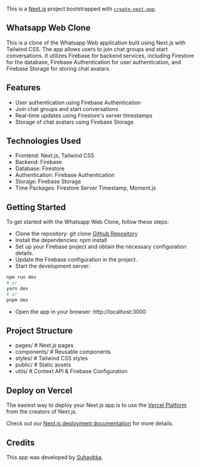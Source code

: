 This is a [Next.js](https://nextjs.org/) project bootstrapped with [`create-next-app`](https://github.com/vercel/next.js/tree/canary/packages/create-next-app).

## Whatsapp Web Clone
This is a clone of the Whatsapp Web application built using Next.js with Tailwind CSS. The app allows users to join chat groups and start conversations. It utilizes Firebase for backend services, including Firestore for the database, Firebase Authentication for user authentication, and Firebase Storage for storing chat avatars.

## Features
- User authentication using Firebase Authentication
- Join chat groups and start conversations
- Real-time updates using Firestore's server timestamps
- Storage of chat avatars using Firebase Storage

## Technologies Used
- Frontend: Next.js, Tailwind CSS
- Backend: Firebase
- Database: Firestore
- Authentication: Firebase Authentication
- Storage: Firebase Storage
- Time Packages: Firestore Server Timestamp, Moment.js

## Getting Started
To get started with the Whatsapp Web Clone, follow these steps:

- Clone the repository: git clone [Github Repository](https://github.com/suhaybkaofficial/whatsappclone.git)
- Install the dependencies: npm install
- Set up your Firebase project and obtain the necessary configuration details.
- Update the Firebase configuration in the project.
- Start the development server:
```bash
npm run dev
# or
yarn dev
# or
pnpm dev
```
- Open the app in your browser: http://localhost:3000

## Project Structure
- pages/       # Next.js pages
- components/  # Reusable components
- styles/      # Tailwind CSS styles
- public/      # Static assets
- utils/       # Context API & Firebase Configuration


## Deploy on Vercel

The easiest way to deploy your Next.js app is to use the [Vercel Platform](https://vercel.com/new?utm_medium=default-template&filter=next.js&utm_source=create-next-app&utm_campaign=create-next-app-readme) from the creators of Next.js.

Check out our [Next.js deployment documentation](https://nextjs.org/docs/deployment) for more details.

## Credits
This app was developed by [Suhaybka](https://www.suhaybka.me).

